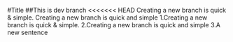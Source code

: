 #Title
##This is dev branch
<<<<<<< HEAD
Creating a new branch is quick & simple.
Creating a new branch is quick and simple
        1.Creating a new branch is quick & simple.
        2.Creating a new branch is quick and simple
        3.A new sentence

